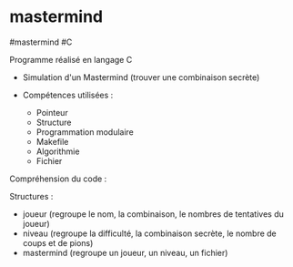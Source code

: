 # mastermind
#mastermind #C

Programme réalisé en langage C 

- Simulation d'un Mastermind (trouver une combinaison secrète)

- Compétences utilisées :
    - Pointeur
    - Structure
    - Programmation modulaire
    - Makefile
    - Algorithmie
    - Fichier

Compréhension du code :
 
 Structures : 
  - joueur (regroupe le nom, la combinaison, le nombres de tentatives du joueur)
  - niveau (regroupe la difficulté, la combinaison secrète, le nombre de coups et de pions)
  - mastermind (regroupe un joueur, un niveau, un fichier)
              

     
